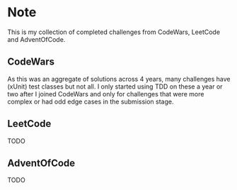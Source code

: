 # Note
This is my collection of completed challenges from CodeWars, LeetCode and AdventOfCode.

## CodeWars
As this was an aggregate of solutions across 4 years, many challenges have (xUnit) test classes but not all. I only started using TDD on these a year or two after I joined CodeWars and only for challenges that were more complex or had odd edge cases in the submission stage.

## LeetCode
TODO

## AdventOfCode
TODO